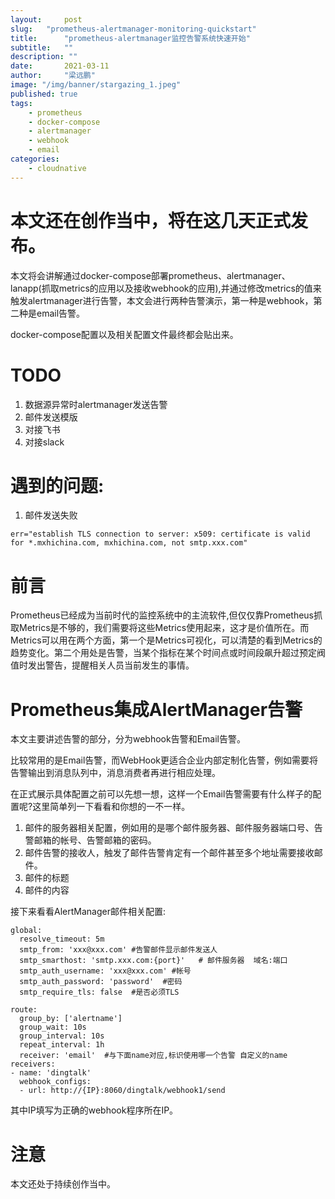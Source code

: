 ```yaml
---
layout:     post 
slug:   "prometheus-alertmanager-monitoring-quickstart"
title:      "prometheus-alertmanager监控告警系统快速开始"
subtitle:   ""
description: ""
date:       2021-03-11
author:     "梁远鹏"
image: "/img/banner/stargazing_1.jpeg"
published: true
tags:
    - prometheus
    - docker-compose
    - alertmanager
    - webhook
    - email
categories: 
    - cloudnative
---  
```


# 本文还在创作当中，将在这几天正式发布。  

本文将会讲解通过docker-compose部署prometheus、alertmanager、lanapp(抓取metrics的应用以及接收webhook的应用),并通过修改metrics的值来触发alertmanager进行告警，本文会进行两种告警演示，第一种是webhook，第二种是email告警。  

docker-compose配置以及相关配置文件最终都会贴出来。

# TODO  
1. 数据源异常时alertmanager发送告警  
2. 邮件发送模版  
3. 对接飞书  
4. 对接slack

# 遇到的问题: 

1. 邮件发送失败  

```
err="establish TLS connection to server: x509: certificate is valid for *.mxhichina.com, mxhichina.com, not smtp.xxx.com"
```

# 前言  

Prometheus已经成为当前时代的监控系统中的主流软件,但仅仅靠Prometheus抓取Metrics是不够的，我们需要将这些Metrics使用起来，这才是价值所在。而Metrics可以用在两个方面，第一个是Metrics可视化，可以清楚的看到Metrics的趋势变化。第二个用处是告警，当某个指标在某个时间点或时间段飙升超过预定阀值时发出警告，提醒相关人员当前发生的事情。  

# Prometheus集成AlertManager告警 

本文主要讲述告警的部分，分为webhook告警和Email告警。  

比较常用的是Email告警，而WebHook更适合企业内部定制化告警，例如需要将告警输出到消息队列中，消息消费者再进行相应处理。  

在正式展示具体配置之前可以先想一想，这样一个Email告警需要有什么样子的配置呢?这里简单列一下看看和你想的一不一样。  

1. 邮件的服务器相关配置，例如用的是哪个邮件服务器、邮件服务器端口号、告警邮箱的帐号、告警邮箱的密码。  
2. 邮件告警的接收人，触发了邮件告警肯定有一个邮件甚至多个地址需要接收邮件。  
3. 邮件的标题  
4. 邮件的内容  

接下来看看AlertManager邮件相关配置:  
```
global:
  resolve_timeout: 5m
  smtp_from: 'xxx@xxx.com' #告警邮件显示邮件发送人
  smtp_smarthost: 'smtp.xxx.com:{port}'   # 邮件服务器  域名:端口
  smtp_auth_username: 'xxx@xxx.com' #帐号
  smtp_auth_password: 'password'  #密码
  smtp_require_tls: false  #是否必须TLS

route:
  group_by: ['alertname']
  group_wait: 10s
  group_interval: 10s
  repeat_interval: 1h
  receiver: 'email'  #与下面name对应,标识使用哪一个告警 自定义的name
receivers:
- name: 'dingtalk'
  webhook_configs:
  - url: http://{IP}:8060/dingtalk/webhook1/send  
```

其中IP填写为正确的webhook程序所在IP。

# 注意

本文还处于持续创作当中。